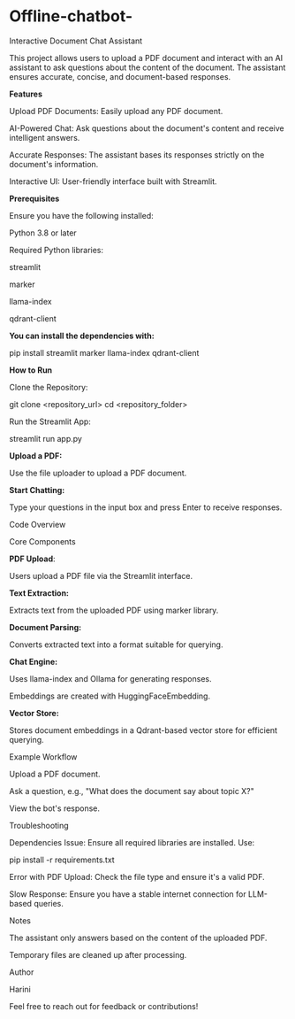 # Offline-chatbot-
Interactive Document Chat Assistant

This project allows users to upload a PDF document and interact with an AI assistant to ask questions about the content of the document. The assistant ensures accurate, concise, and document-based responses.

**Features**

Upload PDF Documents: Easily upload any PDF document.

AI-Powered Chat: Ask questions about the document's content and receive intelligent answers.

Accurate Responses: The assistant bases its responses strictly on the document's information.

Interactive UI: User-friendly interface built with Streamlit.

**Prerequisites**

Ensure you have the following installed:

Python 3.8 or later

Required Python libraries:

streamlit

marker

llama-index

qdrant-client

**You can install the dependencies with:**

pip install streamlit marker llama-index qdrant-client

**How to Run**

Clone the Repository:

git clone <repository_url>
cd <repository_folder>

Run the Streamlit App:

streamlit run app.py

**Upload a PDF:**

Use the file uploader to upload a PDF document.

**Start Chatting:**

Type your questions in the input box and press Enter to receive responses.

Code Overview

Core Components

**PDF Upload**:

Users upload a PDF file via the Streamlit interface.

**Text Extraction:**

Extracts text from the uploaded PDF using marker library.

**Document Parsing:**

Converts extracted text into a format suitable for querying.

**Chat Engine:**

Uses llama-index and Ollama for generating responses.

Embeddings are created with HuggingFaceEmbedding.

**Vector Store:**

Stores document embeddings in a Qdrant-based vector store for efficient querying.

Example Workflow

Upload a PDF document.

Ask a question, e.g., "What does the document say about topic X?"

View the bot's response.

Troubleshooting

Dependencies Issue: Ensure all required libraries are installed. Use:

pip install -r requirements.txt

Error with PDF Upload: Check the file type and ensure it's a valid PDF.

Slow Response: Ensure you have a stable internet connection for LLM-based queries.

Notes

The assistant only answers based on the content of the uploaded PDF.

Temporary files are cleaned up after processing.

Author

Harini

Feel free to reach out for feedback or contributions!

